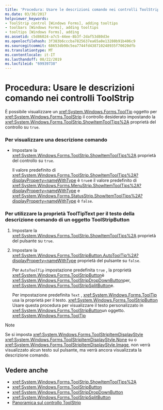 ```yaml
---
title: 'Procedura: Usare le descrizioni comando nei controlli ToolStrip'
ms.date: 03/30/2017
helpviewer_keywords:
- ToolStrip control [Windows Forms], adding tooltips
- toolbars [Windows Forms], adding tooltips
- tooltips [Windows Forms], adding
ms.assetid: c5d86024-a7c5-44ee-8b3f-2daf53d80d3e
ms.openlocfilehash: 3f383b6cccba7825637ea65a0e13280b91b406c9
ms.sourcegitcommit: 68653db98c5ea7744fd438710248935f70020dfb
ms.translationtype: MT
ms.contentlocale: it-IT
ms.lasthandoff: 08/22/2019
ms.locfileid: "69939738"
---
```

# <a name="how-to-use-tooltips-in-toolstrip-controls"></a>Procedura: Usare le descrizioni comando nei controlli ToolStrip
È possibile visualizzare un <xref:System.Windows.Forms.ToolTip> oggetto per <xref:System.Windows.Forms.ToolStrip> il controllo desiderato impostando la <xref:System.Windows.Forms.ToolStrip.ShowItemToolTips%2A> proprietà del controllo su `true`.  
  
### <a name="to-display-a-tooltip"></a>Per visualizzare una descrizione comando  
  
- Impostare la <xref:System.Windows.Forms.ToolStrip.ShowItemToolTips%2A> proprietà del controllo su `true`.  
  
     Il valore predefinito di <xref:System.Windows.Forms.ToolStrip.ShowItemToolTips%2A?displayProperty=nameWithType> è `true`e il valore predefinito di <xref:System.Windows.Forms.MenuStrip.ShowItemToolTips%2A?displayProperty=nameWithType> e <xref:System.Windows.Forms.StatusStrip.ShowItemToolTips%2A?displayProperty=nameWithType> è `false`.  
  
### <a name="to-use-the-tooltiptext-property-for-the-tooltip-text-of-a-toolstripbutton"></a>Per utilizzare la proprietà ToolTipText per il testo della descrizione comando di un oggetto ToolStripButton  
  
1. Impostare la <xref:System.Windows.Forms.ToolStrip.ShowItemToolTips%2A> proprietà del pulsante su `true`.  
  
2. Impostare la <xref:System.Windows.Forms.ToolStripButton.AutoToolTip%2A?displayProperty=nameWithType> proprietà del pulsante su `false`.  
  
     Per `AutoToolTip` impostazione predefinita `true` , la proprietà <xref:System.Windows.Forms.ToolStripButton>è <xref:System.Windows.Forms.ToolStripDropDownButton>per, <xref:System.Windows.Forms.ToolStripSplitButton>e.  
  
     Per impostazione predefinita `Text` , <xref:System.Windows.Forms.ToolTip> usa la proprietà per il testo. <xref:System.Windows.Forms.ToolStripButton> Usare questa procedura per visualizzare il testo personalizzato in <xref:System.Windows.Forms.ToolStripButton>un oggetto. <xref:System.Windows.Forms.ToolTip>  
  
> [!NOTE]
> Se si imposta <xref:System.Windows.Forms.ToolStripItemDisplayStyle> <xref:System.Windows.Forms.ToolStripItemDisplayStyle.None> su o <xref:System.Windows.Forms.ToolStripItemDisplayStyle.Image>, non verrà visualizzato alcun testo sul pulsante, ma verrà ancora visualizzata la descrizione comando.  
  
## <a name="see-also"></a>Vedere anche

- <xref:System.Windows.Forms.ToolStrip.ShowItemToolTips%2A>
- <xref:System.Windows.Forms.ToolStripButton>
- <xref:System.Windows.Forms.ToolStripDropDownButton>
- <xref:System.Windows.Forms.ToolStripSplitButton>
- [Panoramica sul controllo ToolStrip](toolstrip-control-overview-windows-forms.md)

